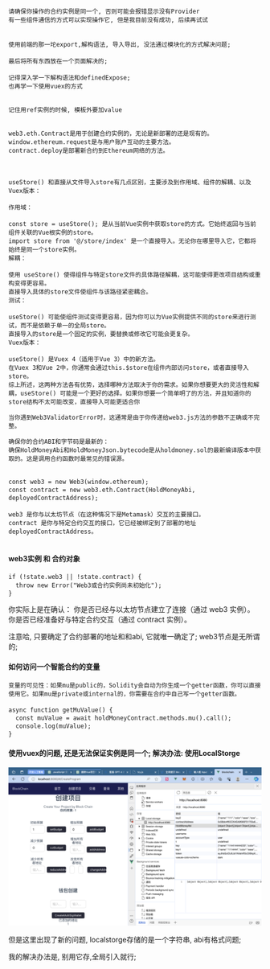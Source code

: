 

```
请确保你操作的合约实例是同一个, 否则可能会报错显示没有Provider
有一些组件通信的方式可以实现操作它, 但是我目前没有成功, 后续再试试


使用前端的那一坨export,解构语法, 导入导出, 没法通过模块化的方式解决问题; 

最后将所有东西放在一个页面解决的; 

记得深入学一下解构语法和definedExpose;
也再学一下使用vuex的方式


```

```
记住用ref实例的时候, 模板外要加value
```

```

web3.eth.Contract是用于创建合约实例的，无论是新部署的还是现有的。
window.ethereum.request是与用户账户互动的主要方法。
contract.deploy是部署新合约到Ethereum网络的方法。



```


```
useStore() 和直接从文件导入store有几点区别，主要涉及到作用域、组件的解耦、以及Vuex版本：

作用域：

const store = useStore(); 是从当前Vue实例中获取store的方式。它始终返回与当前组件关联的Vue根实例的store。
import store from '@/store/index' 是一个直接导入。无论你在哪里导入它，它都将始终是同一个store实例。
解耦：

使用 useStore() 使得组件与特定store文件的具体路径解耦，这可能使得更改项目结构或重构变得更容易。
直接导入具体的store文件使组件与该路径紧密耦合。
测试：

useStore() 可能使组件测试变得更容易，因为你可以为Vue实例提供不同的store来进行测试，而不是依赖于单一的全局store。
直接导入的store是一个固定的实例，要替换或修改它可能会更复杂。
Vuex版本：

useStore() 是Vuex 4（适用于Vue 3）中的新方法。
在Vuex 3和Vue 2中，你通常会通过this.$store在组件内部访问store，或者直接导入store。
综上所述，这两种方法各有优势，选择哪种方法取决于你的需求。如果你想要更大的灵活性和解耦，useStore() 可能是一个更好的选择。如果你想要一个简单明了的方法，并且知道你的store结构不太可能改变，直接导入可能更适合你
```


```
当你遇到Web3ValidatorError时，这通常是由于你传递给web3.js方法的参数不正确或不完整。
```


```
确保你的合约ABI和字节码是最新的：
确保HoldMoneyAbi和HoldMoneyJson.bytecode是从holdmoney.sol的最新编译版本中获取的。这是调用合约函数时最常见的错误源。


```

```
const web3 = new Web3(window.ethereum);
const contract = new web3.eth.Contract(HoldMoneyAbi, deployedContractAddress);

web3 是你与以太坊节点（在这种情况下是Metamask）交互的主要接口。
contract 是你与特定合约交互的接口，它已经被绑定到了部署的地址 deployedContractAddress。


```

#### web3实例 和 合约对象
```
if (!state.web3 || !state.contract) {
  throw new Error("Web3或合约实例尚未初始化");
}
```
你实际上是在确认：
你是否已经与以太坊节点建立了连接（通过 web3 实例）。
你是否已经准备好与特定合约交互（通过 contract 实例）。


注意哈, 只要确定了合约部署的地址和和abi, 它就唯一确定了; web3节点是无所谓的; 


#### 如何访问一个智能合约的变量 
```
变量的可见性：如果mu是public的，Solidity会自动为你生成一个getter函数，你可以直接使用它。如果mu是private或internal的，你需要在合约中自己写一个getter函数。

async function getMuValue() {
  const muValue = await holdMoneyContract.methods.mu().call();
  console.log(muValue);
}

```

#### 使用vuex的问题, 还是无法保证实例是同一个; 解决办法: 使用LocalStorge
![截图文件](pictures/image.png)

但是这里出现了新的问题, localstorge存储的是一个字符串, abi有格式问题;

我的解决办法是, 别用它存,全局引入就行; 


